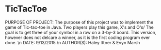 # TicTacToe
PURPOSE OF PROJECT: The purpose of this project was to implement the game of Tic-tac-toe in Java. Two players play this game, X's and O's/ The goal is to get three of your symbol in a row on a 3-by-3 board. This version, however does not delcare a winner, as it is the first coding program ever done. \n 
DATE: 9/13/2015 \n
AUTHOR(S): Haley Ittner & Evyn Marsh
